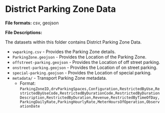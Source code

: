 # District Parking Zone Data

**File formats:** csv, geojson

**File Descriptions:**

The datasets within this folder contains District Parking Zone Data.

* `vwparking.csv` - Provides the Parking Zone details.
* `ParkingZone.geojson` - Provides the Location of the Parking Zone.
* `offstreet-parking.geojson` - Provides the Location of off street parking.
* `onstreet-parking.geojson` - Provides the Location of on street parking.
* `special-parking.geojson` - Provides the Location of special parking.
* `metadata/`          - Transport Parking Zone metadata.
  * Format:
`ParkingZoneID,drvParkingSpaces,Configuration,RestrictedByUse,RestrictedByUseCode,RestrictedByDurationCode,RestrictedByDurationDescription,RestrictedByDuration,Revenue,RestrictedByTimeOfDay,ParkingDailyRate,ParkingHourlyRate,MeterHoursOfOperation,ObservationDate`

